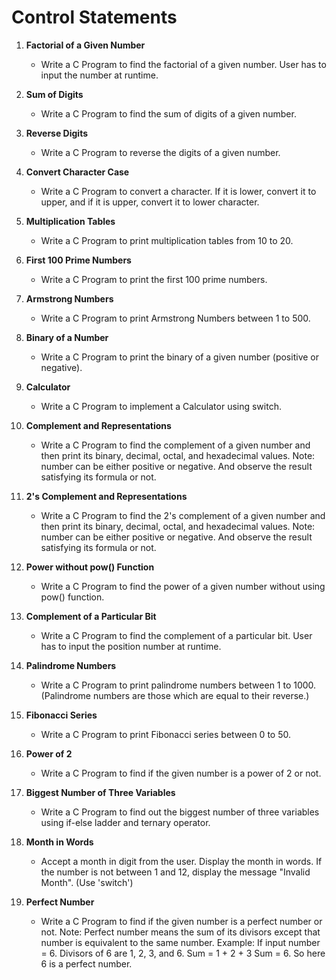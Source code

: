 # Control Statements

1. **Factorial of a Given Number**
   - Write a C Program to find the factorial of a given number. User has to input the number at runtime.

2. **Sum of Digits**
   - Write a C Program to find the sum of digits of a given number.

3. **Reverse Digits**
   - Write a C Program to reverse the digits of a given number.

4. **Convert Character Case**
   - Write a C Program to convert a character. If it is lower, convert it to upper, and if it is upper, convert it to lower character.

5. **Multiplication Tables**
   - Write a C Program to print multiplication tables from 10 to 20.

6. **First 100 Prime Numbers**
   - Write a C Program to print the first 100 prime numbers.

7. **Armstrong Numbers**
   - Write a C Program to print Armstrong Numbers between 1 to 500.

8. **Binary of a Number**
   - Write a C Program to print the binary of a given number (positive or negative).

9. **Calculator**
    - Write a C Program to implement a Calculator using switch.

10. **Complement and Representations**
    - Write a C Program to find the complement of a given number and then print its binary, decimal, octal, and hexadecimal values. Note: number can be either positive or negative. And observe the result satisfying its formula or not.

11. **2's Complement and Representations**
    - Write a C Program to find the 2's complement of a given number and then print its binary, decimal, octal, and hexadecimal values. Note: number can be either positive or negative. And observe the result satisfying its formula or not.

12. **Power without pow() Function**
    - Write a C Program to find the power of a given number without using pow() function.

13. **Complement of a Particular Bit**
    - Write a C Program to find the complement of a particular bit. User has to input the position number at runtime.

14. **Palindrome Numbers**
    - Write a C Program to print palindrome numbers between 1 to 1000. (Palindrome numbers are those which are equal to their reverse.)

15. **Fibonacci Series**
    - Write a C Program to print Fibonacci series between 0 to 50.

16. **Power of 2**
    - Write a C Program to find if the given number is a power of 2 or not.

17. **Biggest Number of Three Variables**
    - Write a C Program to find out the biggest number of three variables using if-else ladder and ternary operator.

18. **Month in Words**
    - Accept a month in digit from the user. Display the month in words. If the number is not between 1 and 12, display the message "Invalid Month". (Use 'switch')

19. **Perfect Number**
    - Write a C Program to find if the given number is a perfect number or not.
      Note: Perfect number means the sum of its divisors except that number is equivalent to the same number.
      Example: If input number = 6.
               Divisors of 6 are 1, 2, 3, and 6.
               Sum = 1 + 2 + 3
               Sum = 6. So here 6 is a perfect number.

